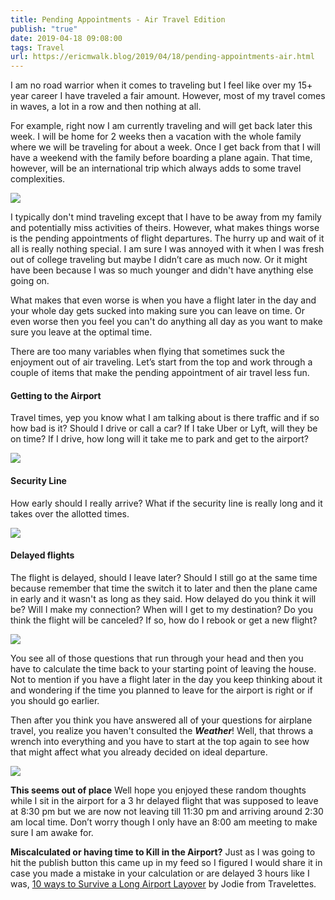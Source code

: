 ```yaml
---
title: Pending Appointments - Air Travel Edition
publish: "true"
date: 2019-04-18 09:08:00
tags: Travel
url: https://ericmwalk.blog/2019/04/18/pending-appointments-air.html
---
```


I am no road warrior when it comes to traveling but I feel like over my 15+ year career I have traveled a fair amount. However, most of my travel comes in waves, a lot in a row and then nothing at all.

For example, right now I am currently traveling and will get back later this week. I will be home for 2 weeks then a vacation with the whole family where we will be traveling for about a week. Once I get back from that I will have a weekend with the family before boarding a plane again. That time, however, will be an international trip which always adds to some travel complexities.

![](https://ericmwalk.blog/uploads/2021/57633f4393.jpg)

I typically don't mind traveling except that I have to be away from my family and potentially miss activities of theirs. However, what makes things worse is the pending appointments of flight departures. The hurry up and wait of it all is really nothing special. I am sure I was annoyed with it when I was fresh out of college traveling but maybe I didn’t care as much now. Or it might have been because I was so much younger and didn't have anything else going on.

What makes that even worse is when you have a flight later in the day and your whole day gets sucked into making sure you can leave on time. Or even worse then you feel you can't do anything all day as you want to make sure you leave at the optimal time.

There are too many variables when flying that sometimes suck the enjoyment out of air traveling. Let’s start from the top and work through a couple of items that make the pending appointment of air travel less fun.

#### Getting to the Airport
Travel times, yep you know what I am talking about is there traffic and if so how bad is it? Should I drive or call a car? If I take Uber or Lyft, will they be on time? If I drive, how long will it take me to park and get to the airport?

![](https://ericmwalk.blog/uploads/2021/4a4ceaf2af.gif)

#### Security Line
How early should I really arrive? What if the security line is really long and it takes over the allotted times.

![](https://ericmwalk.blog/uploads/2021/293b3f0619.gif)

#### Delayed flights
The flight is delayed, should I leave later? Should I still go at the same time because remember that time the switch it to later and then the plane came in early and it wasn't as long as they said. How delayed do you think it will be? Will I make my connection? When will I get to my destination? Do you think the flight will be canceled? If so, how do I rebook or get a new flight?

![](https://ericmwalk.blog/uploads/2021/feb573bc16.gif)

You see all of those questions that run through your head and then you have to calculate the time back to your starting point of leaving the house. Not to mention if you have a flight later in the day you keep thinking about it and wondering if the time you planned to leave for the airport is right or if you should go earlier.

Then after you think you have answered all of your questions for airplane travel, you realize you haven't consulted the ***Weather***! Well, that throws a wrench into everything and you have to start at the top again to see how that might affect what you already decided on ideal departure.

![](https://ericmwalk.blog/uploads/2021/7cf496010d.gif)

**This seems out of place**
Well hope you enjoyed these random thoughts while I sit in the airport for a 3 hr delayed flight that was supposed to leave at 8:30 pm but we are now not leaving till 11:30 pm and arriving around 2:30 am local time. Don’t worry though I only have an 8:00 am meeting to make sure I am awake for.

**Miscalculated or having time to Kill in the Airport?**
Just as I was going to hit the publish button this came up in my feed so I figured I would share it in case you made a mistake in your calculation or are delayed 3 hours like I was, [10 ways to Survive a Long Airport Layover](http://www.travelettes.net/10-ways-to-survive-a-long-airport-layover/) by Jodie from Travelettes.